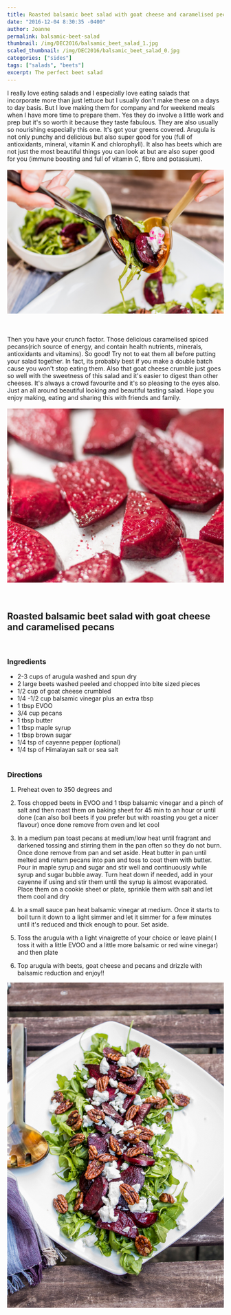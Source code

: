 ```yaml
---
title: Roasted balsamic beet salad with goat cheese and caramelised pecans
date: "2016-12-04 8:30:35 -0400"
author: Joanne
permalink: balsamic-beet-salad
thumbnail: /img/DEC2016/balsamic_beet_salad_1.jpg
scaled_thumbnail: /img/DEC2016/balsamic_beet_salad_0.jpg
categories: ["sides"]
tags: ["salads", "beets"]
excerpt: The perfect beet salad
---
```


I really love eating salads and I especially love eating salads that incorporate more than just lettuce but I usually don't make these on a days to day basis.  But I love making them for company and for weekend meals when I have more time to prepare them. Yes they do involve a little work and prep but it's so worth it because they taste fabulous. They are also usually so nourishing especially this one.  It's got your greens covered.  Arugula is not only punchy and delicious but also super good for you (full of antioxidants, mineral, vitamin K and chlorophyll). It also has beets which are not just the most beautiful things you can look at but are also super good for you (immune boosting and full of vitamin C, fibre and potassium).
<br>
<br>
![Balsamic Beet Salad](/img/DEC2016/balsamic_beet_salad_2.jpg)  
<br>
<br>

Then you have your crunch factor.  Those delicious caramelised spiced pecans(rich source of energy, and contain health nutrients, minerals, antioxidants and vitamins). So good! Try not to eat them all before putting your salad together. In fact, its probably best if you make a double batch cause you won't stop eating them.  Also that goat cheese crumble just goes so well with the sweetness of this salad and it's easier to digest than other cheeses. It's always a crowd favourite and it's so pleasing to the eyes also.  Just an all around beautiful looking and beautiful tasting salad. Hope you enjoy making, eating and sharing this with friends and family.
<br>
<br>
![Balsamic Beet Salad](/img/DEC2016/balsamic_beet_salad_3.jpg)  
<br>
<br>

## Roasted balsamic beet salad with goat cheese and caramelised pecans
<br>


### Ingredients

* 2-3 cups of arugula washed and spun dry
* 2 large beets washed peeled and chopped into bite sized pieces
* 1/2 cup of goat cheese crumbled
* 1/4 -1/2 cup balsamic vinegar plus an extra tbsp
* 1 tbsp EVOO
* 3/4 cup pecans
* 1 tbsp butter
* 1 tbsp maple syrup
* 1 tbsp brown sugar
* 1/4 tsp of cayenne pepper (optional)
* 1/4 tsp of Himalayan salt or sea salt
<br><br>

### Directions

1. Preheat oven to 350 degrees and

1. Toss chopped beets in EVOO and 1 tbsp balsamic vinegar and a pinch of salt and then roast them on baking sheet for 45 min to an hour or until done (can also boil beets if you prefer but with roasting you get a nicer flavour) once done remove from oven and let cool

1. In a medium pan toast pecans at medium/low heat until fragrant and darkened tossing and stirring them in the pan often so they do not burn. Once done remove from pan and set aside. Heat butter in pan until melted and return pecans into pan and toss to coat them with butter. Pour in maple syrup and sugar and stir well and continuously while syrup and sugar bubble away.   Turn heat down if needed, add in your cayenne if using and stir them until the syrup is almost evaporated.  Place them on a cookie sheet or plate, sprinkle them with salt and let them cool and dry

1. In a small sauce pan heat balsamic vinegar at medium. Once it starts to boil turn it down to a light simmer and let it simmer for a few minutes until it's reduced and thick enough to pour. Set aside.

1. Toss the arugula with a light vinaigrette of your choice or leave plain( I toss it with a little EVOO and a little more balsamic or red wine vinegar) and then plate

1. Top arugula with beets, goat cheese and pecans and drizzle with balsamic reduction and enjoy!!  

![Balsamic Beet Salad](/img/DEC2016/balsamic_beet_salad_4.jpg)  
